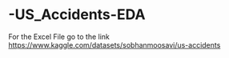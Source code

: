 # -US_Accidents-EDA
For the 
Excel File go to the link https://www.kaggle.com/datasets/sobhanmoosavi/us-accidents

